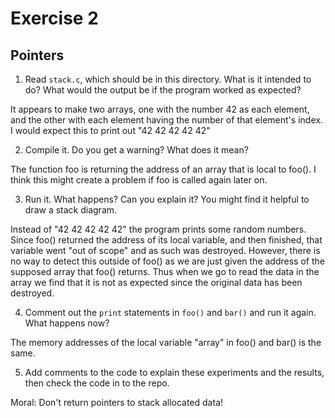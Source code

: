 # Exercise 2
## Pointers


1.  Read `stack.c`, which should be in this directory.  What is it
intended to do?  What would the output be if the program worked as
expected?

It appears to make two arrays, one with the number 42 as each element, and the other with each element having the number of that element's index. I would expect this to print out "42 42 42 42 42"

2.  Compile it.  Do you get a warning?  What does it mean?

The function foo is returning the address of an array that is local to foo(). I think this might create a problem if foo is called again later on.

3.  Run it.  What happens?  Can you explain it?  You might find it
helpful to draw a stack diagram.

Instead of "42 42 42 42 42" the program prints some random numbers. Since foo() returned the address of its local variable, and then finished, that variable went "out of scope" and as such was destroyed. However, there is no way to detect this outside of foo() as we are just given the address of the supposed array that foo() returns. Thus when we go to read the data in the array we find that it is not as expected since the original data has been destroyed.

4.  Comment out the `print` statements in `foo()` and `bar()` and run
it again.  What happens now?

The memory addresses of the local variable "array" in foo() and bar() is the same.

5.  Add comments to the code to explain these experiments and the results,
then check the code in to the repo.

Moral: Don't return pointers to stack allocated data!
